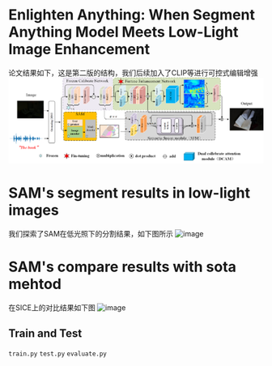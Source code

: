 # Enlighten Anything: When Segment Anything Model Meets Low-Light Image Enhancement 
论文结果如下，这是第二版的结构，我们后续加入了CLIP等进行可控式编辑增强
![image](https://github.com/zhangbaijin/enlighten-anything/blob/main/cvpr-structure.png)
# SAM's segment results in low-light images
我们探索了SAM在低光照下的分割结果，如下图所示
![image](https://github.com/zhangbaijin/enlighten-anything/blob/main/semantic.png)
# SAM's compare results with sota mehtod
在SICE上的对比结果如下图
![image](https://github.com/zhangbaijin/enlighten-anything/blob/main/compare-lime.png)

## Train and Test
`train.py`
`test.py`
`evaluate.py`
